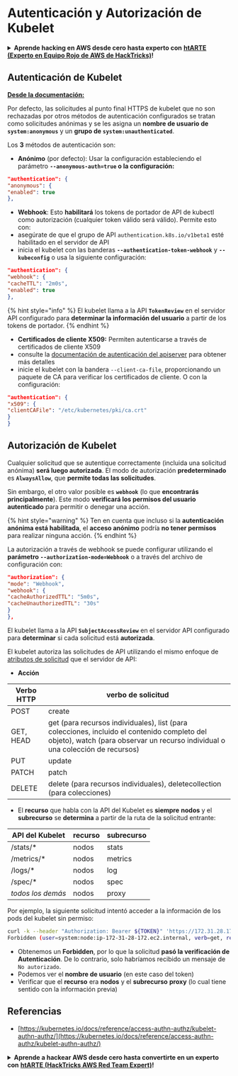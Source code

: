 # Autenticación y Autorización de Kubelet

<details>

<summary><strong>Aprende hacking en AWS desde cero hasta experto con</strong> <a href="https://training.hacktricks.xyz/courses/arte"><strong>htARTE (Experto en Equipo Rojo de AWS de HackTricks)</strong></a><strong>!</strong></summary>

Otras formas de apoyar a HackTricks:

* Si deseas ver tu **empresa anunciada en HackTricks** o **descargar HackTricks en PDF** Consulta los [**PLANES DE SUSCRIPCIÓN**](https://github.com/sponsors/carlospolop)!
* Obtén la [**merchandising oficial de PEASS & HackTricks**](https://peass.creator-spring.com)
* Descubre [**La Familia PEASS**](https://opensea.io/collection/the-peass-family), nuestra colección exclusiva de [**NFTs**](https://opensea.io/collection/the-peass-family)
* **Únete al** 💬 [**grupo de Discord**](https://discord.gg/hRep4RUj7f) o al [**grupo de telegram**](https://t.me/peass) o **sígueme** en **Twitter** 🐦 [**@carlospolopm**](https://twitter.com/carlospolopm)**.**
* **Comparte tus trucos de hacking enviando PRs a los** [**HackTricks**](https://github.com/carlospolop/hacktricks) y [**HackTricks Cloud**](https://github.com/carlospolop/hacktricks-cloud) repositorios de github.

</details>

## Autenticación de Kubelet <a href="#kubelet-authentication" id="kubelet-authentication"></a>

**[Desde la documentación:](https://kubernetes.io/docs/reference/access-authn-authz/kubelet-authn-authz/)**

Por defecto, las solicitudes al punto final HTTPS de kubelet que no son rechazadas por otros métodos de autenticación configurados se tratan como solicitudes anónimas y se les asigna un **nombre de usuario de `system:anonymous`** y un **grupo de `system:unauthenticated`**.

Los **3** métodos de autenticación son:

* **Anónimo** (por defecto): Usar la configuración estableciendo el parámetro **`--anonymous-auth=true` o la configuración:**
```json
"authentication": {
"anonymous": {
"enabled": true
},
```
* **Webhook**: Esto **habilitará** los tokens de portador de API de kubectl como autorización (cualquier token válido será válido). Permite esto con:
* asegúrate de que el grupo de API `authentication.k8s.io/v1beta1` esté habilitado en el servidor de API
* inicia el kubelet con las banderas **`--authentication-token-webhook`** y **`--kubeconfig`** o usa la siguiente configuración:
```json
"authentication": {
"webhook": {
"cacheTTL": "2m0s",
"enabled": true
},
```
{% hint style="info" %}
El kubelet llama a la API **`TokenReview`** en el servidor API configurado para **determinar la información del usuario** a partir de los tokens de portador.
{% endhint %}

* **Certificados de cliente X509:** Permiten autenticarse a través de certificados de cliente X509
* consulte la [documentación de autenticación del apiserver](https://kubernetes.io/docs/reference/access-authn-authz/authentication/#x509-client-certs) para obtener más detalles
* inicie el kubelet con la bandera `--client-ca-file`, proporcionando un paquete de CA para verificar los certificados de cliente. O con la configuración:
```json
"authentication": {
"x509": {
"clientCAFile": "/etc/kubernetes/pki/ca.crt"
}
}
```
## Autorización de Kubelet <a href="#kubelet-authentication" id="kubelet-authentication"></a>

Cualquier solicitud que se autentique correctamente (incluida una solicitud anónima) **será luego autorizada**. El modo de autorización **predeterminado** es **`AlwaysAllow`**, que **permite todas las solicitudes**.

Sin embargo, el otro valor posible es **`webhook`** (lo que **encontrarás principalmente**). Este modo **verificará los permisos del usuario autenticado** para permitir o denegar una acción.

{% hint style="warning" %}
Ten en cuenta que incluso si la **autenticación anónima está habilitada**, el **acceso anónimo** podría **no tener permisos** para realizar ninguna acción.
{% endhint %}

La autorización a través de webhook se puede configurar utilizando el **parámetro `--authorization-mode=Webhook`** o a través del archivo de configuración con:
```json
"authorization": {
"mode": "Webhook",
"webhook": {
"cacheAuthorizedTTL": "5m0s",
"cacheUnauthorizedTTL": "30s"
}
},
```
El kubelet llama a la API **`SubjectAccessReview`** en el servidor API configurado para **determinar** si cada solicitud está **autorizada**.

El kubelet autoriza las solicitudes de API utilizando el mismo enfoque de [atributos de solicitud](https://kubernetes.io/docs/reference/access-authn-authz/authorization/#review-your-request-attributes) que el servidor de API:

* **Acción**

| Verbo HTTP | verbo de solicitud                                                                                                                                            |
| ---------- | ------------------------------------------------------------------------------------------------------------------------------------------------------------- |
| POST       | create                                                                                                                                                        |
| GET, HEAD  | get (para recursos individuales), list (para colecciones, incluido el contenido completo del objeto), watch (para observar un recurso individual o una colección de recursos) |
| PUT        | update                                                                                                                                                        |
| PATCH      | patch                                                                                                                                                         |
| DELETE     | delete (para recursos individuales), deletecollection (para colecciones)                                                                                         |

* El **recurso** que habla con la API del Kubelet es **siempre** **nodos** y el **subrecurso** se **determina** a partir de la ruta de la solicitud entrante:

| API del Kubelet | recurso | subrecurso |
| --------------- | ------- | ---------- |
| /stats/\*       | nodos   | stats      |
| /metrics/\*     | nodos   | metrics    |
| /logs/\*        | nodos   | log        |
| /spec/\*        | nodos   | spec       |
| _todos los demás_ | nodos   | proxy      |

Por ejemplo, la siguiente solicitud intentó acceder a la información de los pods del kubelet sin permiso:
```bash
curl -k --header "Authorization: Bearer ${TOKEN}" 'https://172.31.28.172:10250/pods'
Forbidden (user=system:node:ip-172-31-28-172.ec2.internal, verb=get, resource=nodes, subresource=proxy)
```
* Obtenemos un **Forbidden**, por lo que la solicitud **pasó la verificación de Autenticación**. De lo contrario, solo habríamos recibido un mensaje de `No autorizado`.
* Podemos ver el **nombre de usuario** (en este caso del token)
* Verificar que el **recurso** era **nodos** y el **subrecurso** **proxy** (lo cual tiene sentido con la información previa)

## Referencias

* [https://kubernetes.io/docs/reference/access-authn-authz/kubelet-authn-authz/](https://kubernetes.io/docs/reference/access-authn-authz/kubelet-authn-authz/)

<details>

<summary><strong>Aprende a hackear AWS desde cero hasta convertirte en un experto con</strong> <a href="https://training.hacktricks.xyz/courses/arte"><strong>htARTE (HackTricks AWS Red Team Expert)</strong></a><strong>!</strong></summary>

Otras formas de apoyar a HackTricks:

* Si deseas ver tu **empresa anunciada en HackTricks** o **descargar HackTricks en PDF** ¡Consulta los [**PLANES DE SUSCRIPCIÓN**](https://github.com/sponsors/carlospolop)!
* Obtén [**productos oficiales de PEASS & HackTricks**](https://peass.creator-spring.com)
* Descubre [**The PEASS Family**](https://opensea.io/collection/the-peass-family), nuestra colección exclusiva de [**NFTs**](https://opensea.io/collection/the-peass-family)
* **Únete al** 💬 [**grupo de Discord**](https://discord.gg/hRep4RUj7f) o al [**grupo de telegram**](https://t.me/peass) o **sígueme** en **Twitter** 🐦 [**@carlospolopm**](https://twitter.com/carlospolopm)**.**
* **Comparte tus trucos de hacking enviando PRs a los repositorios de** [**HackTricks**](https://github.com/carlospolop/hacktricks) y [**HackTricks Cloud**](https://github.com/carlospolop/hacktricks-cloud).

</details>
